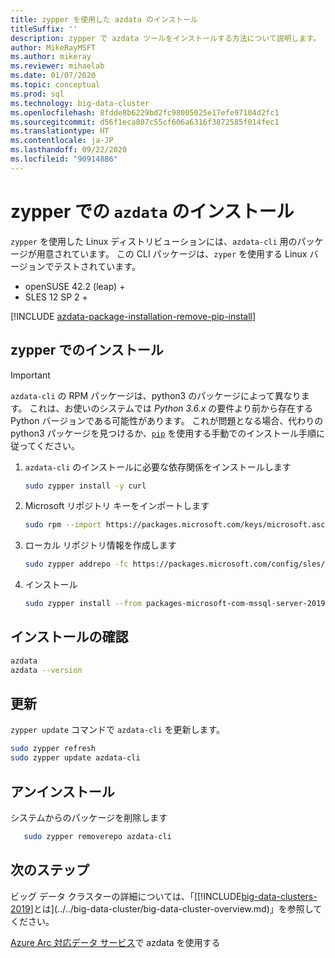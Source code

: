 ```yaml
---
title: zypper を使用した azdata のインストール
titleSuffix: ''
description: zypper で azdata ツールをインストールする方法について説明します。
author: MikeRayMSFT
ms.author: mikeray
ms.reviewer: mihaelab
ms.date: 01/07/2020
ms.topic: conceptual
ms.prod: sql
ms.technology: big-data-cluster
ms.openlocfilehash: 8fdde8b6229bd2fc98005025e17efe97104d2fc1
ms.sourcegitcommit: d56f1eca807c55cf606a6316f3872585f014fec1
ms.translationtype: HT
ms.contentlocale: ja-JP
ms.lasthandoff: 09/22/2020
ms.locfileid: "90914886"
---
```

# <a name="install-azdata-with-zypper"></a>zypper での `azdata` のインストール

`zypper` を使用した Linux ディストリビューションには、`azdata-cli` 用のパッケージが用意されています。 この CLI パッケージは、`zyper` を使用する Linux バージョンでテストされています。

- openSUSE 42.2 (leap) +
- SLES 12 SP 2 +

[!INCLUDE [azdata-package-installation-remove-pip-install](../../includes/azdata-package-installation-remove-pip-install.md)]

## <a name="install-with-zypper"></a>zypper でのインストール
>[!IMPORTANT]
>`azdata-cli` の RPM パッケージは、python3 のパッケージによって異なります。 これは、お使いのシステムでは *Python 3.6.x* の要件より前から存在する Python バージョンである可能性があります。 これが問題となる場合、代わりの python3 パッケージを見つけるか、[`pip`](../install/deploy-install-azdata-pip.md) を使用する手動でのインストール手順に従ってください。

1. `azdata-cli` のインストールに必要な依存関係をインストールします

   ```bash
   sudo zypper install -y curl
   ```

1. Microsoft リポジトリ キーをインポートします

   ```bash
   sudo rpm --import https://packages.microsoft.com/keys/microsoft.asc
   ```

1. ローカル リポジトリ情報を作成します

   ```bash
   sudo zypper addrepo -fc https://packages.microsoft.com/config/sles/12/prod.repo
   ```

1. インストール

   ```bash
   sudo zypper install --from packages-microsoft-com-mssql-server-2019 -y azdata-cli
   ```

## <a name="verify-install"></a>インストールの確認

   ```bash
   azdata
   azdata --version
   ```

## <a name="update"></a>更新

`zypper update` コマンドで `azdata-cli` を更新します。

   ```bash
   sudo zypper refresh
   sudo zypper update azdata-cli
   ```

## <a name="uninstall"></a>アンインストール

システムからのパッケージを削除します

```bash
   sudo zypper removerepo azdata-cli
```

## <a name="next-steps"></a>次のステップ

ビッグ データ クラスターの詳細については、「[[!INCLUDE[big-data-clusters-2019](../../includes/ssbigdataclusters-ver15.md)]とは](../../big-data-cluster/big-data-cluster-overview.md)」を参照してください。

[Azure Arc 対応データ サービス](/azure/azure-arc/data/)で azdata を使用する